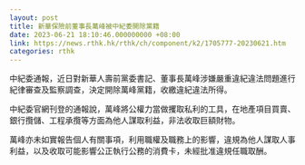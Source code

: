 ```yaml
---
layout: post
title: 新華保險前董事長萬峰被中紀委開除黨籍
date: 2023-06-21 18:10:46.000000000 +08:00
link: https://news.rthk.hk/rthk/ch/component/k2/1705777-20230621.htm
categories: rthk
---
```


中紀委通報，近日對新華人壽前黨委書記、董事長萬峰涉嫌嚴重違紀違法問題進行紀律審查及監察調查，決定開除萬峰黨籍，收繳違紀違法所得。

中紀委官網刊登的通報說，萬峰將公權力當做攫取私利的工具，在地產項目買賣、銀行攬儲、工程承攬等方面為他人謀取利益，非法收取巨額財物。

萬峰亦未如實報告個人有關事項，利用職權及職務上的影響，違規為他人謀取人事利益，以及收取可能影響公正執行公務的消費卡，未經批准違規任職取酬。
